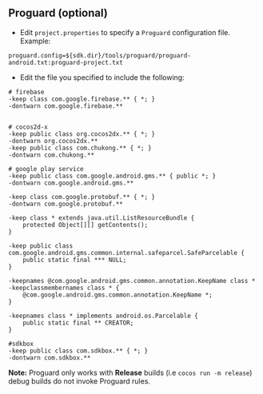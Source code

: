 ## Proguard (optional)
* Edit `project.properties`  to specify a `Proguard` configuration file. Example:
```
proguard.config=${sdk.dir}/tools/proguard/proguard-android.txt:proguard-project.txt
```

* Edit the file you specified to include the following:

```
# firebase
-keep class com.google.firebase.** { *; }
-dontwarn com.google.firebase.**


# cocos2d-x
-keep public class org.cocos2dx.** { *; }
-dontwarn org.cocos2dx.**
-keep public class com.chukong.** { *; }
-dontwarn com.chukong.**

# google play service
-keep public class com.google.android.gms.** { public *; }
-dontwarn com.google.android.gms.**

-keep class com.google.protobuf.** { *; }
-dontwarn com.google.protobuf.**

-keep class * extends java.util.ListResourceBundle {
    protected Object[][] getContents();
}

-keep public class com.google.android.gms.common.internal.safeparcel.SafeParcelable {
    public static final *** NULL;
}

-keepnames @com.google.android.gms.common.annotation.KeepName class *
-keepclassmembernames class * {
    @com.google.android.gms.common.annotation.KeepName *;
}

-keepnames class * implements android.os.Parcelable {
    public static final ** CREATOR;
}

#sdkbox
-keep public class com.sdkbox.** { *; }
-dontwarn com.sdkbox.**
```

 __Note:__ Proguard only works with __Release__ builds (i.e `cocos run -m release`) debug builds do not invoke Proguard rules.
